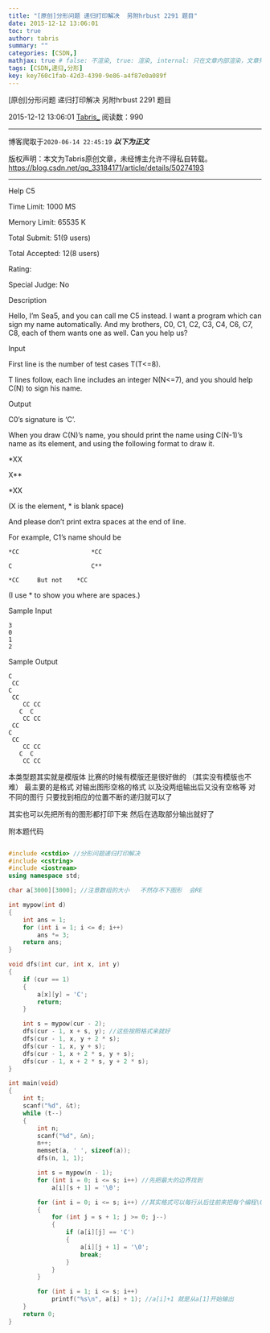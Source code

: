 ```yaml
---
title: "[原创]分形问题 递归打印解决  另附hrbust 2291 题目"
date: 2015-12-12 13:06:01
toc: true
author: tabris
summary: ""
categories: [CSDN,]
mathjax: true # false: 不渲染, true: 渲染, internal: 只在文章内部渲染，文章列表中不渲染
tags: [CSDN,递归,分形]
key: key760c1fab-42d3-4390-9e86-a4f87e0a089f
---
```


[原创]分形问题 递归打印解决  另附hrbust 2291 题目

2015-12-12 13:06:01  [Tabris_](https://me.csdn.net/qq_33184171) 阅读数：990

---

博客爬取于`2020-06-14 22:45:19`
***以下为正文***

版权声明：本文为Tabris原创文章，未经博主允许不得私自转载。
https://blog.csdn.net/qq_33184171/article/details/50274193

<!-- more -->

---

Help C5

Time Limit: 1000 MS

Memory Limit: 65535 K

 

Total Submit: 51(9 users)

Total Accepted: 12(8 users)

Rating: 

Special Judge: No

Description

Hello, I’m Sea5, and you can call me C5 instead. I want a program which can sign my name automatically. And my brothers, C0, C1, C2, C3, C4, C6, C7, C8, each of them wants one as well. Can you help us?

Input

First line is the number of test cases T(T<=8).

T lines follow, each line includes an integer N(N<=7), and you should help C(N) to sign his name.

Output

C0’s signature is ‘C’.

When you draw C(N)’s name, you should print the name using C(N-1)’s name as its element, and using the following format to draw it.

*XX

X**

*XX

(X is the element, * is blank space)

And please don’t print extra spaces at the end of line.

For example, C1’s name should be

```
*CC                    *CC

C                      C**

*CC     But not    *CC
```

(I use * to show you where are spaces.)

Sample Input

```
3
0
1
2
```

Sample Output

```
C
 CC
C
 CC
    CC CC
   C  C
    CC CC
 CC
C
 CC
    CC CC
   C  C
    CC CC
```
 

 

本类型题其实就是模版体  比赛的时候有模版还是很好做的  （其实没有模版也不难）
最主要的是格式  对输出图形空格的格式   以及没两组输出后又没有空格等
对不同的图行 只要找到相应的位置不断的递归就可以了 

其实也可以先把所有的图形都打印下来 然后在选取部分输出就好了

附本题代码

```cpp

#include <cstdio> //分形问题递归打印解决
#include <cstring>
#include <iostream>
using namespace std;

char a[3000][3000]; //注意数组的大小   不然存不下图形  会RE

int mypow(int d)
{
    int ans = 1;
    for (int i = 1; i <= d; i++)
        ans *= 3;
    return ans;
}

void dfs(int cur, int x, int y)
{
    if (cur == 1)
    {
        a[x][y] = 'C';
        return;
    }

    int s = mypow(cur - 2);
    dfs(cur - 1, x + s, y); //这些按照格式来就好
    dfs(cur - 1, x, y + 2 * s);
    dfs(cur - 1, x, y + s);
    dfs(cur - 1, x + 2 * s, y + s);
    dfs(cur - 1, x + 2 * s, y + 2 * s);
}

int main(void)
{
    int t;
    scanf("%d", &t);
    while (t--)
    {
        int n;
        scanf("%d", &n);
        n++;
        memset(a, ' ', sizeof(a));
        dfs(n, 1, 1);

        int s = mypow(n - 1);
        for (int i = 0; i <= s; i++) //先把最大的边界找到
            a[i][s + 1] = '\0';

        for (int i = 0; i <= s; i++) //其实格式可以每行从后往前来把每个编程\0遇到不是空格就停止
        {
            for (int j = s + 1; j >= 0; j--)
            {
                if (a[i][j] == 'C')
                {
                    a[i][j + 1] = '\0';
                    break;
                }
            }
        }

        for (int i = 1; i <= s; i++)
            printf("%s\n", a[i] + 1); //a[i]+1 就是从a[1]开始输出
    }
    return 0;
}
```

